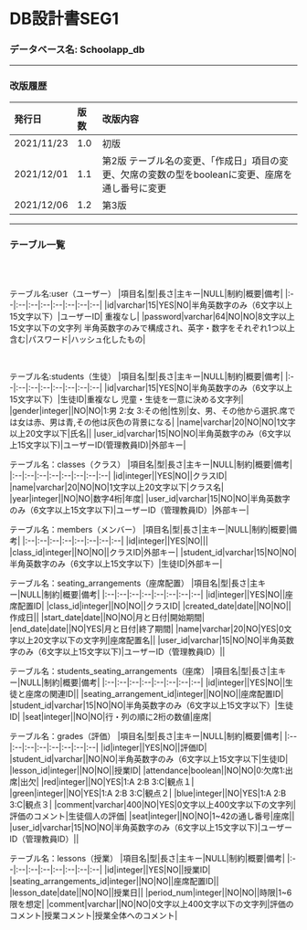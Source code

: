 # DB設計書SEG1

### データベース名: Schoolapp_db
---
### 改版履歴
|発行日|版数|改版内容|
|:--|:--|:--|
|2021/11/23|1.0|初版|
|2021/12/01|1.1|第2版 テーブル名の変更、「作成日」項目の変更、欠席の変数の型をbooleanに変更、座席を通し番号に変更|
|2021/12/06|1.2|第3版|

---

### テーブル一覧

<br>


<br>

テーブル名:user（ユーザー）
|項目名|型|長さ|主キー|NULL|制約|概要|備考|
|:--|:--|:--|:--|:--|:--|:--|:--|
|id|varchar|15|YES|NO|半角英数字のみ（6文字以上15文字以下）|ユーザーID|	重複なし|
|password|varchar|64|NO|NO|8文字以上15文字以下の文字列	半角英数字のみで構成され、英字・数字をそれぞれ1つ以上含む|パスワード|ハッシュ化したもの|

<br>

テーブル名:students（生徒）
|項目名|型|長さ|主キー|NULL|制約|概要|備考|
|:--|:--|:--|:--|:--|:--|:--|:--|
|id|varchar|15|YES|NO|半角英数字のみ（6文字以上15文字以下）|生徒ID|重複なし 児童・生徒を一意に決める文字列|
|gender|integer||NO|NO|1:男 2:女 3:その他|性別|女、男、その他から選択.席では女は赤、男は青,その他は灰色の背景になる|
|name|varchar|20|NO|NO|1文字以上20文字以下|氏名||
|user_id|varchar|15|NO|NO|半角英数字のみ（6文字以上15文字以下)|ユーザーID(管理教員ID)|外部キー|


テーブル名：classes（クラス）
|項目名|型|長さ|主キー|NULL|制約|概要|備考|
|:--|:--|:--|:--|:--|:--|:--|:--|
|id|integer||YES|NO||クラスID|
|name|varchar|20|NO|NO|1文字以上20文字以下|クラス名|
|year|integer||NO|NO|数字4桁|年度|
|user_id|varchar|15|NO|NO|半角英数字のみ（6文字以上15文字以下)|ユーザーID（管理教員ID）|外部キー|


テーブル名：members（メンバー）
|項目名|型|長さ|主キー|NULL|制約|概要|備考|
|:--|:--|:--|:--|:--|:--|:--|:--|
|id|integer||YES|NO|||
|class_id|integer||NO|NO||クラスID|外部キー|
|student_id|varchar|15|NO|NO|半角英数字のみ（6文字以上15文字以下）|生徒ID|外部キー|


テーブル名：seating_arrangements（座席配置）
|項目名|型|長さ|主キー|NULL|制約|概要|備考|
|:--|:--|:--|:--|:--|:--|:--|:--|
|id|integer||YES|NO||座席配置ID|
|class_id|integer||NO|NO||クラスID|
|created_date|date||NO|NO||作成日||
|start_date|date||NO|NO|月と日付|開始期間|
|end_date|date||NO|YES|月と日付|終了期間|
|name|varchar|20|NO|YES|0文字以上20文字以下の文字列|座席配置名||
|user_id|varchar|15|NO|NO|半角英数字のみ（6文字以上15文字以下)|ユーザーID（管理教員ID）||

テーブル名：students_seating_arrangements（座席）
|項目名|型|長さ|主キー|NULL|制約|概要|備考|
|:--|:--|:--|:--|:--|:--|:--|:--|
|id|integer||YES|NO||生徒と座席の関連ID||
|seating_arrangement_id|integer||NO|NO||座席配置ID|
|student_id|varchar|15|NO|NO|半角英数字のみ（6文字以上15文字以下）|生徒ID|
|seat|integer||NO|NO|行・列の順に2桁の数値|座席|


テーブル名：grades（評価）
|項目名|型|長さ|主キー|NULL|制約|概要|備考|
|:--|:--|:--|:--|:--|:--|:--|:--|
|id|integer||YES|NO||評価ID|
|student_id|varchar||NO|NO|半角英数字のみ（6文字以上15文字以下|生徒ID|
|lesson_id|integer||NO|NO||授業ID|
|attendance|boolean||NO|NO|0:欠席1:出席|出欠|
|red|integer||NO|YES|1:A 2:B 3:C|観点１|
|green|integer||NO|YES|1:A 2:B 3:C|観点２|
|blue|integer||NO|YES|1:A 2:B 3:C|観点３|
|comment|varchar|400|NO|YES|0文字以上400文字以下の文字列|評価のコメント|生徒個人の評価|
|seat|integer||NO|NO|1~42の通し番号|座席||
|user_id|varchar|15|NO|NO|半角英数字のみ（6文字以上15文字以下)|ユーザーID（管理教員ID）||

テーブル名：lessons（授業）
|項目名|型|長さ|主キー|NULL|制約|概要|備考|
|:--|:--|:--|:--|:--|:--|:--|:--|
|id|integer||YES|NO||授業ID|
|seating_arrangements_id|integer||NO|NO||座席配置ID||
|lesson_date|date||NO|NO||授業日||
|period_num|integer||NO|NO||時限|1~6限を想定|
|comment|varchar||NO|NO|0文字以上400文字以下の文字列|評価のコメント|授業コメント|授業全体へのコメント|



